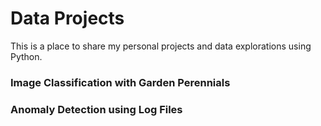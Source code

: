 # Data Projects
This is a place to share my personal projects and data explorations using Python.

### Image Classification with Garden Perennials




### Anomaly Detection using Log Files

